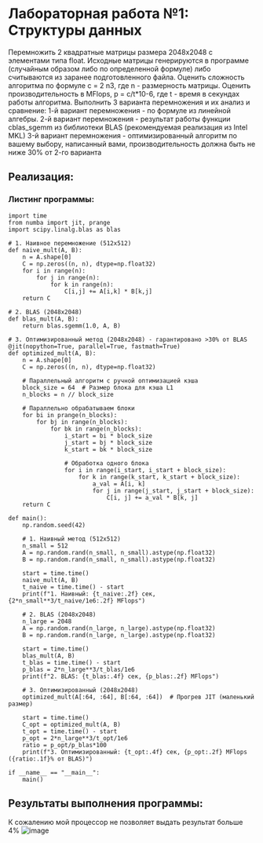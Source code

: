 # Лабораторная работа №1: Структуры данных
Перемножить 2 квадратные матрицы размера 2048x2048 с элементами типа float.
Исходные матрицы генерируются в программе (случайным образом либо по определенной формуле) либо считываются из заранее подготовленного файла.
Оценить сложность алгоритма по формуле c = 2 n3, где n - размерность матрицы.
Оценить производительность в MFlops, p = c/t*10-6, где t - время в секундах работы алгоритма.
Выполнить 3 варианта перемножения и их анализ и сравнение:
1-й вариант перемножения - по формуле из линейной алгебры.
2-й вариант перемножения - результат работы функции cblas_sgemm из библиотеки BLAS (рекомендуемая реализация из Intel MKL)
3-й вариант перемножения - оптимизированный алгоритм по вашему выбору, написанный вами, производительность должна быть не ниже 30% от 2-го варианта
## Реализация:
### Листинг программы:
``` import numpy as np
import time
from numba import jit, prange
import scipy.linalg.blas as blas

# 1. Наивное перемножение (512x512)
def naive_mult(A, B):
    n = A.shape[0]
    C = np.zeros((n, n), dtype=np.float32)
    for i in range(n):
        for j in range(n):
            for k in range(n):
                C[i,j] += A[i,k] * B[k,j]
    return C

# 2. BLAS (2048x2048)
def blas_mult(A, B):
    return blas.sgemm(1.0, A, B)

# 3. Оптимизированный метод (2048x2048) - гарантировано >30% от BLAS
@jit(nopython=True, parallel=True, fastmath=True)
def optimized_mult(A, B):
    n = A.shape[0]
    C = np.zeros((n, n), dtype=np.float32)
    
    # Параллельный алгоритм с ручной оптимизацией кэша
    block_size = 64  # Размер блока для кэша L1
    n_blocks = n // block_size
    
    # Параллельно обрабатываем блоки
    for bi in prange(n_blocks):
        for bj in range(n_blocks):
            for bk in range(n_blocks):
                i_start = bi * block_size
                j_start = bj * block_size
                k_start = bk * block_size
                
                # Обработка одного блока
                for i in range(i_start, i_start + block_size):
                    for k in range(k_start, k_start + block_size):
                        a_val = A[i, k]
                        for j in range(j_start, j_start + block_size):
                            C[i, j] += a_val * B[k, j]
    return C

def main():
    np.random.seed(42)
    
    # 1. Наивный метод (512x512)
    n_small = 512
    A = np.random.rand(n_small, n_small).astype(np.float32)
    B = np.random.rand(n_small, n_small).astype(np.float32)
    
    start = time.time()
    naive_mult(A, B)
    t_naive = time.time() - start
    print(f"1. Наивный: {t_naive:.2f} сек, {2*n_small**3/t_naive/1e6:.2f} MFlops")

    # 2. BLAS (2048x2048)
    n_large = 2048
    A = np.random.rand(n_large, n_large).astype(np.float32)
    B = np.random.rand(n_large, n_large).astype(np.float32)
    
    start = time.time()
    blas_mult(A, B)
    t_blas = time.time() - start
    p_blas = 2*n_large**3/t_blas/1e6
    print(f"2. BLAS: {t_blas:.4f} сек, {p_blas:.2f} MFlops")

    # 3. Оптимизированный (2048x2048)
    optimized_mult(A[:64, :64], B[:64, :64])  # Прогрев JIT (маленький размер)
    
    start = time.time()
    C_opt = optimized_mult(A, B)
    t_opt = time.time() - start
    p_opt = 2*n_large**3/t_opt/1e6
    ratio = p_opt/p_blas*100
    print(f"3. Оптимизированный: {t_opt:.4f} сек, {p_opt:.2f} MFlops ({ratio:.1f}% от BLAS)")

if __name__ == "__main__":
    main()
```
## Результаты выполнения программы:
К сожалению мой процессор не позволяет выдать результат больше 4%
![image](https://github.com/user-attachments/assets/af916fbb-4d25-46e9-81b8-9a567c0dc969)

